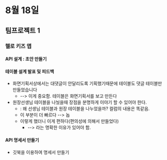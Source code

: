 # 8월 18일

## 팀프로젝트 1
### 헬로 키즈 앱

#### API 설계 : 초안 만들기


#### 테이블 설계 발표 및 피드백
- 화면기획서상에서는 대댓글이 안달리도록 기획했기때문에 테이블도 댓글 테이블만 만들었습니다     
  - --> 이게 중요함. 테이블은 화면기획서를 보고 만든다
- 원장선생님 테이블을 나눴을때 장점을 분명하게 이야기 할 수 있어야 한다. 
  - : 왜 선생님 테이블과 원장 테이블을 나누었을까? 컬럼의 내용은 똑같음.
  - 이 부분이 더 빠르다 --> 놉
  - 이렇게 했더니 이게 편하다(편의성에 의해서 만들었다)
    - --> 라는 명확한 이유가 있어야 함.

#### API 명세서 만들기
- 깃북을 이용하여 명세서 만들기
